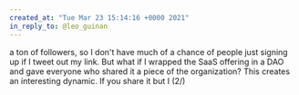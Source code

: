 ```yaml
---
created_at: "Tue Mar 23 15:14:16 +0000 2021"
in_reply_to: @leo_guinan
---
```


a ton of followers, so I don't have much of a chance of people just signing up if I tweet out my link. But what if I wrapped the SaaS offering in a DAO and gave everyone who shared it a piece of the organization? This creates an interesting dynamic. If you share it but I (2/)